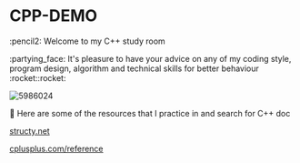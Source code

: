 # CPP-DEMO

<p>:pencil2: Welcome to my C++ study room
  
<p>:partying_face: It's pleasure to have your advice on any of my coding style, program design, algorithm and technical skills for better behaviour :rocket::rocket:

<!-- ![image](https://user-images.githubusercontent.com/88369201/151703000-87c9ad11-f48f-4c3a-a571-fd696d432ef1.png) -->
![5986024](https://user-images.githubusercontent.com/88369201/152857966-676dc147-b380-4cac-87d6-d752c3f19fcc.png)

:pushpin: Here are some of the resources that I practice in and search for C++ doc
<p><a href="https://structy.net/" target="_blank" rel="noopener noreferrer">structy.net</a>
<p><a href="https://www.cplusplus.com/reference/" target="_blank" rel="noopener noreferrer">cplusplus.com/reference</a>

